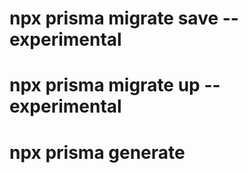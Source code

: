 # npx prisma migrate save --experimental

# npx prisma migrate up --experimental

# npx prisma generate

